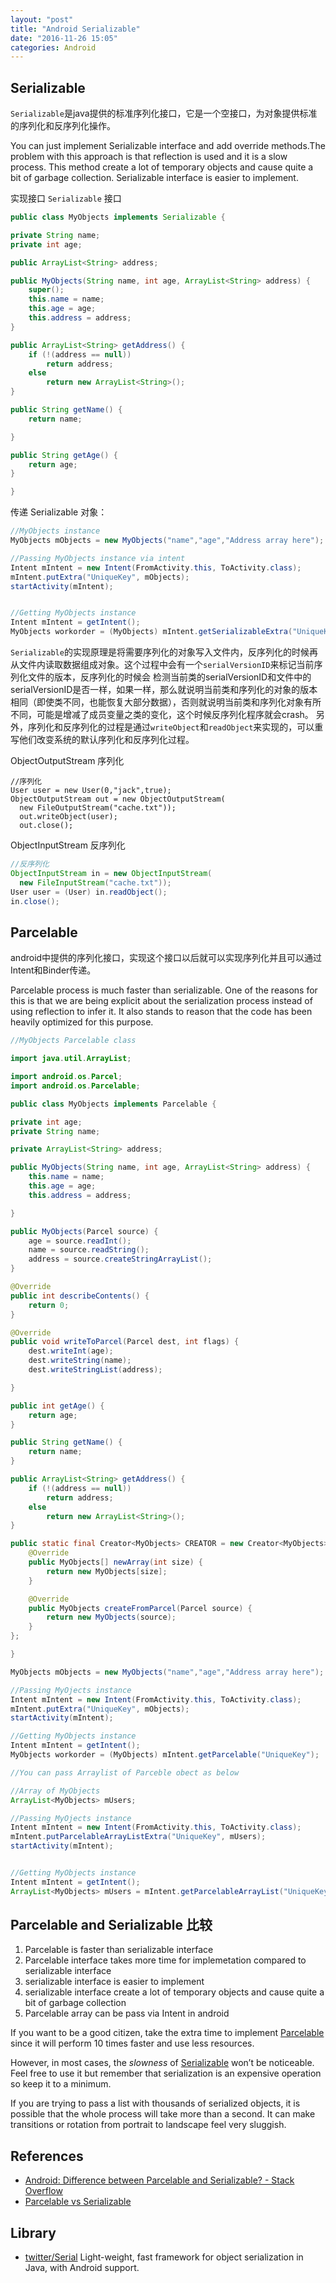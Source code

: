 ```yaml
---
layout: "post"
title: "Android Serializable"
date: "2016-11-26 15:05"
categories: Android
---
```


## Serializable

`Serializable`是java提供的标准序列化接口，它是一个空接口，为对象提供标准的序列化和反序列化操作。

You can just implement Serializable interface and add override methods.The problem with this approach is that reflection is used and it is a slow process. This method create a lot of temporary objects and cause quite a bit of garbage collection. Serializable interface is easier to implement.

实现接口 `Serializable` 接口

```java
public class MyObjects implements Serializable {

private String name;
private int age;

public ArrayList<String> address;

public MyObjects(String name, int age, ArrayList<String> address) {
    super();
    this.name = name;
    this.age = age;
    this.address = address;
}

public ArrayList<String> getAddress() {
    if (!(address == null))
        return address;
    else
        return new ArrayList<String>();
}

public String getName() {
    return name;

}

public String getAge() {
    return age;
}

}
```

传递 Serializable 对象：

```java
//MyObjects instance
MyObjects mObjects = new MyObjects("name","age","Address array here");

//Passing MyObjects instance via intent
Intent mIntent = new Intent(FromActivity.this, ToActivity.class);
mIntent.putExtra("UniqueKey", mObjects);
startActivity(mIntent);


//Getting MyObjects instance
Intent mIntent = getIntent();
MyObjects workorder = (MyObjects) mIntent.getSerializableExtra("UniqueKey");
```


`Serializable`的实现原理是将需要序列化的对象写入文件内，反序列化的时候再从文件内读取数据组成对象。这个过程中会有一个`serialVersionID`来标记当前序列化文件的版本，反序列化的时候会
检测当前类的serialVersionID和文件中的serialVersionID是否一样，如果一样，那么就说明当前类和序列化的对象的版本相同（即使类不同，也能恢复大部分数据），否则就说明当前类和序列化对象有所不同，可能是增减了成员变量之类的变化，这个时候反序列化程序就会crash。
另外，序列化和反序列化的过程是通过`writeObject`和`readObject`来实现的，可以重写他们改变系统的默认序列化和反序列化过程。

ObjectOutputStream 序列化

```
//序列化
User user = new User(0,"jack",true);
ObjectOutputStream out = new ObjectOutputStream(
  new FileOutputStream("cache.txt"));
  out.writeObject(user);
  out.close();
```

ObjectInputStream 反序列化

```java
//反序列化
ObjectInputStream in = new ObjectInputStream(
  new FileInputStream("cache.txt"));
User user = (User) in.readObject();
in.close();
```

## Parcelable

android中提供的序列化接口，实现这个接口以后就可以实现序列化并且可以通过Intent和Binder传递。

Parcelable process is much faster than serializable. One of the reasons for this is that we are being explicit about the serialization process instead of using reflection to infer it. It also stands to reason that the code has been heavily optimized for this purpose.

```java
//MyObjects Parcelable class

import java.util.ArrayList;

import android.os.Parcel;
import android.os.Parcelable;

public class MyObjects implements Parcelable {

private int age;
private String name;

private ArrayList<String> address;

public MyObjects(String name, int age, ArrayList<String> address) {
    this.name = name;
    this.age = age;
    this.address = address;

}

public MyObjects(Parcel source) {
    age = source.readInt();
    name = source.readString();
    address = source.createStringArrayList();
}

@Override
public int describeContents() {
    return 0;
}

@Override
public void writeToParcel(Parcel dest, int flags) {
    dest.writeInt(age);
    dest.writeString(name);
    dest.writeStringList(address);

}

public int getAge() {
    return age;
}

public String getName() {
    return name;
}

public ArrayList<String> getAddress() {
    if (!(address == null))
        return address;
    else
        return new ArrayList<String>();
}

public static final Creator<MyObjects> CREATOR = new Creator<MyObjects>() {
    @Override
    public MyObjects[] newArray(int size) {
        return new MyObjects[size];
    }

    @Override
    public MyObjects createFromParcel(Parcel source) {
        return new MyObjects(source);
    }
};

}
```


```java
MyObjects mObjects = new MyObjects("name","age","Address array here");

//Passing MyOjects instance
Intent mIntent = new Intent(FromActivity.this, ToActivity.class);
mIntent.putExtra("UniqueKey", mObjects);
startActivity(mIntent);

//Getting MyObjects instance
Intent mIntent = getIntent();
MyObjects workorder = (MyObjects) mIntent.getParcelable("UniqueKey");

//You can pass Arraylist of Parceble obect as below

//Array of MyObjects
ArrayList<MyObjects> mUsers;

//Passing MyOjects instance
Intent mIntent = new Intent(FromActivity.this, ToActivity.class);
mIntent.putParcelableArrayListExtra("UniqueKey", mUsers);
startActivity(mIntent);


//Getting MyObjects instance
Intent mIntent = getIntent();
ArrayList<MyObjects> mUsers = mIntent.getParcelableArrayList("UniqueKey");
```

## Parcelable and Serializable 比较

1.  Parcelable is faster than serializable interface
2.  Parcelable interface takes more time for implemetation compared to serializable interface
3.  serializable interface is easier to implement
4.  serializable interface create a lot of temporary objects and cause quite a bit of garbage collection
5.  Parcelable array can be pass via Intent in android

If you want to be a good citizen, take the extra time to implement [Parcelable](http://developer.android.com/reference/android/os/Parcelable.html) since it will perform 10 times faster and use less resources.

However, in most cases, the _slowness_ of [Serializable](https://developer.android.com/reference/java/io/Serializable.html) won’t be noticeable. Feel free to use it  but  remember that serialization is an expensive operation so keep it to a minimum.

If you are trying to pass a list with thousands of serialized objects, it is possible that the whole process will take more than a second. It can make transitions or rotation from portrait to landscape feel very sluggish.

## References

- [Android: Difference between Parcelable and Serializable? - Stack Overflow](http://stackoverflow.com/questions/3323074/android-difference-between-parcelable-and-serializable)
- [Parcelable vs Serializable](http://www.developerphil.com/parcelable-vs-serializable/)

## Library

- [twitter/Serial](https://github.com/twitter/serial) Light-weight, fast framework for object serialization in Java, with Android support.